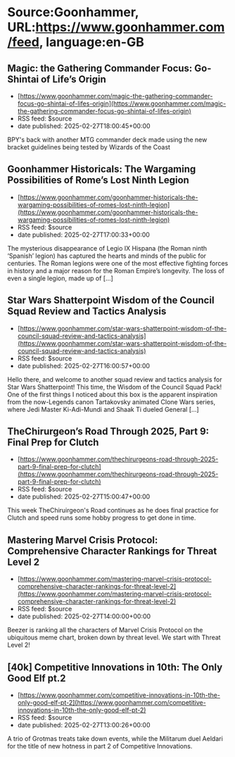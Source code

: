 # Source:Goonhammer, URL:https://www.goonhammer.com/feed, language:en-GB

## Magic: the Gathering Commander Focus: Go-Shintai of Life’s Origin
 - [https://www.goonhammer.com/magic-the-gathering-commander-focus-go-shintai-of-lifes-origin](https://www.goonhammer.com/magic-the-gathering-commander-focus-go-shintai-of-lifes-origin)
 - RSS feed: $source
 - date published: 2025-02-27T18:00:45+00:00

BPY's back with another MTG commander deck made using the new bracket guidelines being tested by Wizards of the Coast

## Goonhammer Historicals: The Wargaming Possibilities of Rome’s Lost Ninth Legion
 - [https://www.goonhammer.com/goonhammer-historicals-the-wargaming-possibilities-of-romes-lost-ninth-legion](https://www.goonhammer.com/goonhammer-historicals-the-wargaming-possibilities-of-romes-lost-ninth-legion)
 - RSS feed: $source
 - date published: 2025-02-27T17:00:33+00:00

The mysterious disappearance of Legio IX Hispana (the Roman ninth ‘Spanish’ legion) has captured the hearts and minds of the public for centuries. The Roman legions were one of the most effective fighting forces in history and a major reason for the Roman Empire’s longevity. The loss of even a single legion, made up of [&#8230;]

## Star Wars Shatterpoint Wisdom of the Council Squad Review and Tactics Analysis
 - [https://www.goonhammer.com/star-wars-shatterpoint-wisdom-of-the-council-squad-review-and-tactics-analysis](https://www.goonhammer.com/star-wars-shatterpoint-wisdom-of-the-council-squad-review-and-tactics-analysis)
 - RSS feed: $source
 - date published: 2025-02-27T16:00:57+00:00

Hello there, and welcome to another squad review and tactics analysis for Star Wars Shatterpoint! This time, the Wisdom of the Council Squad Pack! One of the first things I noticed about this box is the apparent inspiration from the now-Legends canon Tartakovsky animated Clone Wars series, where Jedi Master Ki-Adi-Mundi and Shaak Ti dueled General [&#8230;]

## TheChirurgeon’s Road Through 2025, Part 9: Final Prep for Clutch
 - [https://www.goonhammer.com/thechirurgeons-road-through-2025-part-9-final-prep-for-clutch](https://www.goonhammer.com/thechirurgeons-road-through-2025-part-9-final-prep-for-clutch)
 - RSS feed: $source
 - date published: 2025-02-27T15:00:47+00:00

This week TheChiruirgeon's Road continues as he does final practice for Clutch and speed runs some hobby progress to get done in time.

## Mastering Marvel Crisis Protocol: Comprehensive Character Rankings for Threat Level 2
 - [https://www.goonhammer.com/mastering-marvel-crisis-protocol-comprehensive-character-rankings-for-threat-level-2](https://www.goonhammer.com/mastering-marvel-crisis-protocol-comprehensive-character-rankings-for-threat-level-2)
 - RSS feed: $source
 - date published: 2025-02-27T14:00:00+00:00

Beezer is ranking all the characters of Marvel Crisis Protocol on the ubiquitous meme chart, broken down by threat level. We start with Threat Level 2!

## [40k] Competitive Innovations in 10th: The Only Good Elf pt.2
 - [https://www.goonhammer.com/competitive-innovations-in-10th-the-only-good-elf-pt-2](https://www.goonhammer.com/competitive-innovations-in-10th-the-only-good-elf-pt-2)
 - RSS feed: $source
 - date published: 2025-02-27T13:00:26+00:00

A trio of Grotmas treats take down events, while the Militarum duel Aeldari for the title of new hotness in part 2 of Competitive Innovations.

